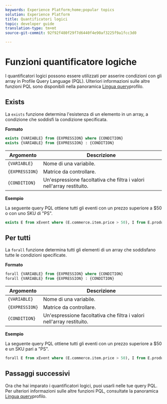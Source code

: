 ```yaml
---
keywords: Experience Platform;home;popular topics
solution: Experience Platform
title: Quantificatori logici
topic: developer guide
translation-type: tm+mt
source-git-commit: 92f92f480f29f7d6440f4e90af3225f9a1fcc3d0

---
```



# Funzioni quantificatore logiche

I quantificatori logici possono essere utilizzati per asserire condizioni con gli array in Profile Query Language (PQL). Ulteriori informazioni sulle altre funzioni PQL sono disponibili nella panoramica [Lingua query](./overview.md)profilo.

## Exists

La `exists` funzione determina l&#39;esistenza di un elemento in un array, a condizione che soddisfi la condizione specificata.

**Formato**

```sql
exists {VARIABLE} from {EXPRESSION} where {CONDITION}
exists {VARIABLE} from {EXPRESSION} : {CONDITION}
```

| Argomento | Descrizione |
| ---------- | ----------- |
| `{VARIABLE}` | Nome di una variabile. |
| `{EXPRESSION}` | Matrice da controllare. |
| `{CONDITION}` | Un&#39;espressione facoltativa che filtra i valori nell&#39;array restituito. |

**Esempio**

La seguente query PQL ottiene tutti gli eventi con un prezzo superiore a $50 o con uno SKU di &quot;PS&quot;.

```sql
exists E from xEvent where (E.commerce.item.price > 50), I from E.productListItems where I.SKU = "PS"
```

## Per tutti

La `forall` funzione determina tutti gli elementi di un array che soddisfano tutte le condizioni specificate.

**Formato**

```sql
forall {VARIABLE} from {EXPRESSION} where {CONDITION}
forall {VARIABLE} from {EXPRESSION} : {CONDITION}
```

| Argomento | Descrizione |
| ---------- | ----------- |
| `{VARIABLE}` | Nome di una variabile. |
| `{EXPRESSION}` | Matrice da controllare. |
| `{CONDITION}` | Un&#39;espressione facoltativa che filtra i valori nell&#39;array restituito. |

**Esempio**

La seguente query PQL ottiene tutti gli eventi con un prezzo superiore a $50 e un SKU pari a &quot;PS&quot;.

```sql
forall E from xEvent where (E.commerce.item.price > 50), I from E.productListItems where I.SKU = "PS"
```

## Passaggi successivi

Ora che hai imparato i quantificatori logici, puoi usarli nelle tue query PQL. Per ulteriori informazioni sulle altre funzioni PQL, consultate la panoramica [Lingua query](./overview.md)profilo.
